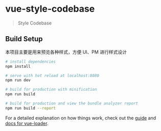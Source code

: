 # vue-style-codebase

> Style Codebase

## Build Setup

本项目主要是用来预览各种样式，方便 UI、PM 进行样式设计

``` bash
# install dependencies
npm install

# serve with hot reload at localhost:8080
npm run dev

# build for production with minification
npm run build

# build for production and view the bundle analyzer report
npm run build --report
```

For a detailed explanation on how things work, check out the [guide](http://vuejs-templates.github.io/webpack/) and [docs for vue-loader](http://vuejs.github.io/vue-loader).
